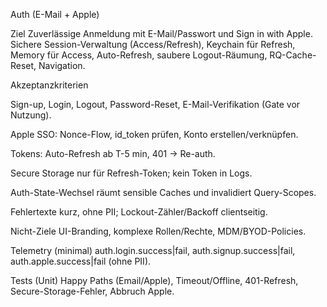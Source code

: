 Auth (E-Mail + Apple)

Ziel
Zuverlässige Anmeldung mit E-Mail/Passwort und Sign in with Apple. Sichere Session-Verwaltung (Access/Refresh), Keychain für Refresh, Memory für Access, Auto-Refresh, saubere Logout-Räumung, RQ-Cache-Reset, Navigation.

Akzeptanzkriterien

Sign-up, Login, Logout, Password-Reset, E-Mail-Verifikation (Gate vor Nutzung).

Apple SSO: Nonce-Flow, id_token prüfen, Konto erstellen/verknüpfen.

Tokens: Auto-Refresh ab T-5 min, 401 → Re-auth.

Secure Storage nur für Refresh-Token; kein Token in Logs.

Auth-State-Wechsel räumt sensible Caches und invalidiert Query-Scopes.

Fehlertexte kurz, ohne PII; Lockout-Zähler/Backoff clientseitig.

Nicht-Ziele
UI-Branding, komplexe Rollen/Rechte, MDM/BYOD-Policies.

Telemetry (minimal)
auth.login.success|fail, auth.signup.success|fail, auth.apple.success|fail (ohne PII).

Tests (Unit)
Happy Paths (Email/Apple), Timeout/Offline, 401-Refresh, Secure-Storage-Fehler, Abbruch Apple.